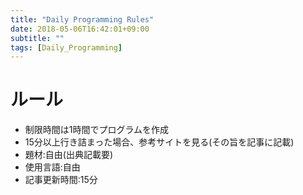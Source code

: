 ```yaml
---
title: "Daily Programming Rules"
date: 2018-05-06T16:42:01+09:00
subtitle: ""
tags: [Daily_Programming]
---
```


# ルール

- 制限時間は1時間でプログラムを作成
- 15分以上行き詰まった場合、参考サイトを見る(その旨を記事に記載)
- 題材:自由(出典記載要)
- 使用言語:自由
- 記事更新時間:15分
